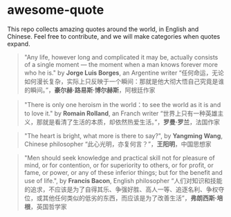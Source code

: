 # awesome-quote

This repo collects amazing quotes around the world, in English and Chinese.
Feel free to contribute, and we will make categories when quotes expand.

> "Any life, however long and complicated it may be, actually consists of a single moment — the moment when a man knows forever more who he is." by **Jorge Luis Borges**, an Argentine writer
> “任何命运，无论如何漫长复杂，实际上只反映于一个瞬间：那就是他大彻大悟自己究竟是谁的瞬间。”，**豪尔赫·路易斯·博尔赫斯**，阿根廷作家

> "There is only one heroism in the world：to see the world as it is and to love it." by **Romain Rolland**, an Franch writer
> “世界上只有一种英雄主义，那就是看清了生活的本质，却依然热爱生活。”，**罗曼·罗兰**，法国作家

> "The heart is bright, what more is there to say?", by **Yangming Wang**, Chinese philosopher
> “此心光明，亦复何言？”，**王阳明**，中国思想家

> "Men should seek knowledge and practical skill not for pleasure of mind, or for contention, or for superiority to others, or for profit, or fame, or power, or any of these inferior things; but for the benefit and use of life.", by **Francis Bacon**, English philosopher
> “人们对知识和技能的追求，不应该是为了自得其乐、争强好胜、高人一等、追逐名利、争权夺位，或其他任何类似的低劣的东西，而应该是为了改善生活”，**弗朗西斯·培根**，英国哲学家

